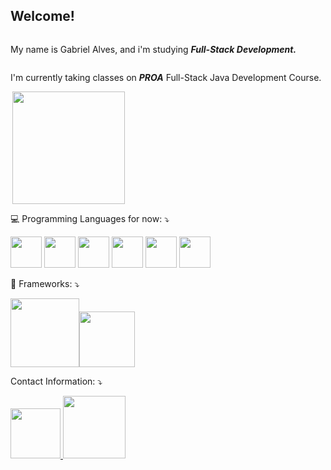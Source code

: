 
## Welcome!
<html>
  <head>
  </head>
  <body>
<!--  STATS   -->
    <div style="display:flex;flex-wrap:wrap">
      <p>My name is Gabriel Alves, and i'm studying <b><i>Full-Stack Development.</i></b></p>
      <p align="left">I'm currently taking classes on <b><i>PROA</b></i> Full-Stack Java Development Course.</p>
      <a href="https://github.com/4lvesgabriel">
      <img align="right" height="180em" src="https://github-readme-stats.vercel.app/api?username=4lvesgabriel&show_icons=true&theme=blue-green&include_all_commits=true&count_private=true"/>
      </a>
    </div>
<!--  Programming Languages & Frameworks  -->
    <div align="justify" style="display: inline_block">
      <p>💻 Programming Languages for now: ⤵️</p>
      <img width="50px" src="https://cdn.jsdelivr.net/gh/devicons/devicon/icons/html5/html5-original.svg"/>
      <img width="50px" src="https://cdn.jsdelivr.net/gh/devicons/devicon/icons/css3/css3-original.svg"/>
      <img width="50px" src="https://cdn.jsdelivr.net/gh/devicons/devicon/icons/javascript/javascript-original.svg"/>
      <img width="50px" src="https://cdn.jsdelivr.net/gh/devicons/devicon/icons/jquery/jquery-original.svg"/>
      <img width="50px" src="https://cdn.jsdelivr.net/gh/devicons/devicon/icons/python/python-original.svg"/>
      <img width="50px" src="https://cdn.jsdelivr.net/gh/devicons/devicon/icons/mysql/mysql-plain-wordmark.svg"/>
      <p>💾 Frameworks: ⤵️</p>
      <img width="110em" src="https://img.shields.io/badge/Bootstrap-563D7C?style=for-the-badge&logo=bootstrap&logoColor=white"/><img width="89em" src="https://img.shields.io/badge/Django-092E20?style=for-the-badge&logo=django&logoColor=green"/>
      <p>Contact Information: ⤵️</p>
      <a href="mailto:g.alvesgabriel27@gmail.com">
      <img class="mail" width="80em" src="https://img.shields.io/badge/Gmail-D14836?style=for-the-badge&logo=gmail&logoColor=white"/>
      </a>
      <a href="https://www.linkedin.com/in/gabriel-alves-gabriel-7b8b91227/">
      <img width="100em" src="https://img.shields.io/badge/LinkedIn-0077B5?style=for-the-badge&logo=linkedin&logoColor=white">
      </a>
    </div>
  </body>
</html>
